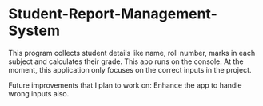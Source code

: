 # Student-Report-Management-System

This program collects student details like name, roll number, marks in each subject and calculates their grade. This app runs on the console.
At the moment, this application only focuses on the correct inputs in the project.

Future improvements that I plan to work on: Enhance the app to handle wrong inputs also.

